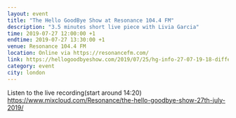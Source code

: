 ```yaml
---
layout: event
title: "The Hello GoodBye Show at Resonance 104.4 FM"
description: "3.5 minutes short live piece with Livia Garcia"
time: 2019-07-27 12:00:00 +1
endtime: 2019-07-27 13:30:00 +1
venue: Resonance 104.4 FM
location: Online via https://resonancefm.com/
link: https://hellogoodbyeshow.com/2019/07/25/hg-info-27-07-19-18-different-artists-3-5-minutes-each/
category: event
city: london
---
```


Listen to the live recording(start around 14:20)
https://www.mixcloud.com/Resonance/the-hello-goodbye-show-27th-july-2019/